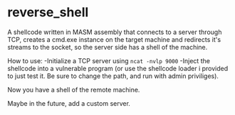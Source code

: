 # reverse_shell
A shellcode written in MASM assembly that connects to a server through TCP, creates a cmd.exe instance on the target machine and redirects it's streams to the socket, so the server side has a shell of the machine.

How to use:
-Initialize a TCP server using `ncat -nvlp 9000`
-Inject the shellcode into a vulnerable program (or use the shellcode loader i provided to just test it. Be sure to change the path, and run with admin priviliges).

Now you have a shell of the remote machine.

Maybe in the future, add a custom server.
